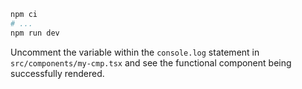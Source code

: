 ```sh
npm ci
# ...
npm run dev
```

Uncomment the variable within the `console.log` statement in `src/components/my-cmp.tsx` and see the functional component being successfully rendered.

